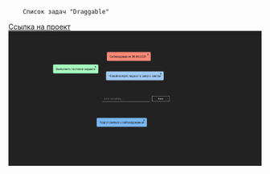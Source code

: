 ```
	Список задач "Draggable"
```
[Ссылка на проект](https://compassionate-galileo-8c5a98.netlify.app/)
![screen1](screen1.png)
